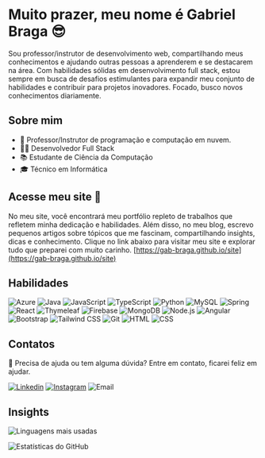 # Muito prazer, meu nome é Gabriel Braga :sunglasses:

Sou professor/instrutor de desenvolvimento web, compartilhando meus conhecimentos e ajudando outras
pessoas a aprenderem e se destacarem na área. Com habilidades sólidas em desenvolvimento full stack,
estou sempre em busca de desafios estimulantes para expandir meu conjunto de habilidades e contribuir
para projetos inovadores. Focado, busco novos conhecimentos diariamente.

## Sobre mim
* :bowling: Professor/Instrutor de programação e computação em nuvem.
* :man_technologist: Desenvolvedor Full Stack
* :books: Estudante de Ciência da Computação
* :mortar_board: Técnico em Informática

## Acesse meu site :mag_right:
No meu site, você encontrará meu portfólio repleto de trabalhos que refletem minha dedicação e habilidades. Além disso, no meu blog, escrevo pequenos artigos sobre tópicos que me fascinam, compartilhando insights, dicas e conhecimento. Clique no link abaixo para visitar meu site e explorar tudo que preparei com muito carinho.
[https://gab-braga.github.io/site](https://gab-braga.github.io/site)

## Habilidades
![Azure](https://img.shields.io/badge/Microsoft%20Azure-blue?style=for-the-badge&logo=microsoft-azure&logoColor=white)
![Java](https://img.shields.io/badge/Java-orange?style=for-the-badge&logo=java&logoColor=white)
![JavaScript](https://img.shields.io/badge/JavaScript-323330?style=for-the-badge&logo=javascript&logoColor=F7DF1E)
![TypeScript](https://img.shields.io/badge/TypeScript-007ACC?style=for-the-badge&logo=typescript&logoColor=white)
![Python](https://img.shields.io/badge/Python-yellow?style=for-the-badge&logo=python&logoColor=white)
![MySQL](https://img.shields.io/badge/MySQL-20232A?style=for-the-badge&logo=mysql&logoColor=blue)
![Spring](https://img.shields.io/badge/Spring-6DB33F?style=for-the-badge&logo=spring&logoColor=white)
![React](https://img.shields.io/badge/React-20232A?style=for-the-badge&logo=react&logoColor=61DAFB)
![Thymeleaf](https://img.shields.io/badge/Thymeleaf-darkgreen?style=for-the-badge&logo=thymeleaf&logoColor=white)
![Firebase](https://img.shields.io/badge/Firebase-DD2C00?style=for-the-badge&logo=firebase&logoColor=white)
![MongoDB](https://img.shields.io/badge/MongoDB-darkgreen?style=for-the-badge&logo=mongodb&logoColor=white)
![Node.js](https://img.shields.io/badge/Node.js-43853D?style=for-the-badge&logo=node.js&logoColor=white)
![Angular](https://img.shields.io/badge/Angular-DD0031?style=for-the-badge&logo=angular&logoColor=white)
![Bootstrap](https://img.shields.io/badge/Bootstrap-563D7C?style=for-the-badge&logo=bootstrap&logoColor=white)
![Tailwind CSS](https://img.shields.io/badge/Tailwind%20CSS-0f172a?style=for-the-badge&logo=tailwindcss&logoColor=38bdf8)
![Git](https://img.shields.io/badge/Git-E34F26?style=for-the-badge&logo=git&logoColor=white)
![HTML](https://img.shields.io/badge/HTML%205-orange?style=for-the-badge&logo=html5&logoColor=white)
![CSS](https://img.shields.io/badge/CSS%203-blue?style=for-the-badge&logo=css3&logoColor=white)

## Contatos
:e-mail: Precisa de ajuda ou tem alguma dúvida? Entre em contato, ficarei feliz em ajudar.

[![Linkedin](https://img.shields.io/badge/-LinkedIn-blue?style=flat-square&logo=Linkedin&logoColor=white)](https://www.linkedin.com/in/f-gabriel-braga/)
[![Instagram](https://img.shields.io/badge/-Instagram-violet?style=flat-square&logo=Instagram&logoColor=white)](https://www.instagram.com/_Gabriel_Bra/)
![Email](https://img.shields.io/badge/-gabrielbraga.me@gmail.com-blue?style=flat-square&logo=microsoft-outlook&logoColor=white)

## Insights
![Linguagens mais usadas](https://github-readme-stats.vercel.app/api/top-langs/?username=gab-braga&layout=donut&custom_title=Linguagens%20mais%20usadas&theme=dark#gh-dark-mode-only)

![Estatísticas do GitHub](https://github-readme-stats.vercel.app/api?username=gab-braga&rank_icon=github&custom_title=Estatísticas%20do%20GitHub&theme=dark#gh-dark-mode-only)

